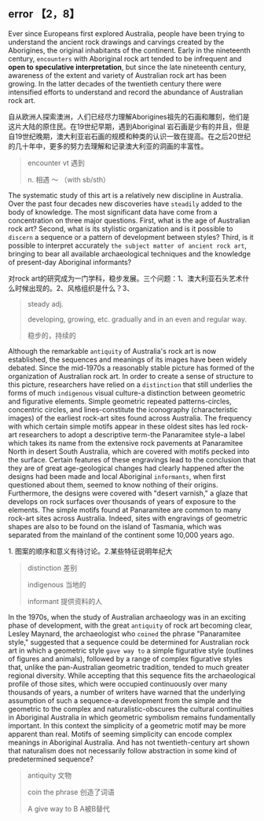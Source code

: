## error 【2，8】

Ever since Europeans first explored Australia, people have been trying to understand the ancient rock drawings and carvings created by the Aborigines, the original inhabitants of the continent. Early in the nineteenth century, `encounters` with Aboriginal rock art tended to be infrequent and **open to speculative interpretation**, but since the late nineteenth century, awareness of the extent and variety of Australian rock art has been growing. In the latter decades of the twentieth century there were intensified efforts to understand and record the abundance of Australian rock art.

自从欧洲人探索澳洲，人们已经尽力理解Aborigines祖先的石画和雕刻，他们是这片大陆的原住民。在19世纪早期，遇到Aboriginal 岩石画是少有的并且，但是自19世纪晚期，澳大利亚岩石画的规模和种类的认识一致在提高。在之后20世纪的几十年中，更多的努力去理解和记录澳大利亚的洞画的丰富性。

> encounter vt 遇到
>
> n. 相遇 ～ （with sb/sth）

The systematic study of this art is a relatively new discipline in Australia. Over the past four decades new discoveries have `steadily` added to the body of knowledge. The most significant data have come from a concentration on three major questions. First, what is the age of Australian rock art? Second, what is its stylistic organization and is it possible to `discern` a sequence or a pattern of development between styles? Third, is it possible to interpret accurately `the subject matter of ancient rock art`, bringing to bear all available archaeological techniques and the knowledge of present-day Aboriginal informants?

对rock art的研究成为一门学科，稳步发展。三个问题：1、澳大利亚石头艺术什么时候出现的。2、风格组织是什么？3、

> steady adj.
>
> developing, growing, etc. gradually and in an even and regular way.
>
> 稳步的，持续的

Although the remarkable `antiquity` of Australia's rock art is now established, the sequences and meanings of its images have been widely debated. Since the mid-1970s a reasonably stable picture has formed of the organization of Australian rock art. In order to create a sense of structure to this picture, researchers have relied on a `distinction` that still underlies the forms of much `indigenous` visual culture-a distinction between geometric and figurative elements. Simple geometric repeated patterns-circles, concentric circles, and lines-constitute the iconography (characteristic images) of the earliest rock-art sites found across Australia. The frequency with which certain simple motifs appear in these oldest sites has led rock-art researchers to adopt a descriptive term-the Panaramitee style-a label which takes its name from the extensive rock pavements at Panaramitee North in desert South Australia, which are covered with motifs pecked into the surface. Certain features of these engravings lead to the conclusion that they are of great age-geological changes had clearly happened after the designs had been made and local Aboriginal `informants`, when first questioned about them, seemed to know nothing of their origins. Furthermore, the designs were covered with "desert varnish," a glaze that develops on rock surfaces over thousands of years of exposure to the elements. The simple motifs found at Panaramitee are common to many rock-art sites across Australia. Indeed, sites with engravings of geometric shapes are also to be found on the island of Tasmania, which was separated from the mainland of the continent some 10,000 years ago.

1\. 图案的顺序和意义有待讨论。2\.某些特征说明年纪大

> distinction 差别
>
> indigenous 当地的
>
> informant 提供资料的人

In the 1970s, when the study of Australian archaeology was in an exciting phase of development, with the great `antiquity` of rock art becoming clear, Lesley Maynard, the archaeologist who `coined` the phrase "Panaramitee style," suggested that a sequence could be determined for Australian rock art in which a geometric style `gave way to` a simple figurative style (outlines of figures and animals), followed by a range of complex figurative styles that, unlike the pan-Australian geometric tradition, tended to much greater regional diversity. While accepting that this sequence fits the archaeological profile of those sites, which were occupied continuously over many thousands of years, a number of writers have warned that the underlying assumption of such a sequence-a development from the simple and the geometric to the complex and naturalistic-obscures the cultural continuities in Aboriginal Australia in which geometric symbolism remains fundamentally important. In this context the simplicity of a geometric motif may be more apparent than real. Motifs of seeming simplicity can encode complex meanings in Aboriginal Australia. And has not twentieth-century art shown that naturalism does not necessarily follow abstraction in some kind of predetermined sequence?

> antiquity 文物
>
> coin the phrase 创造了词语
>
> A give way to B A被B替代